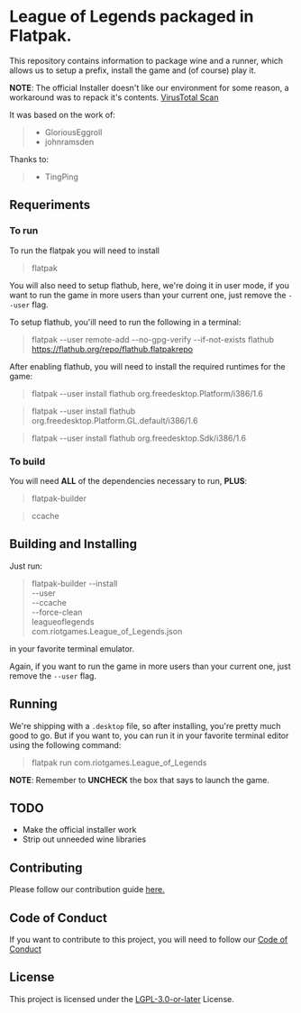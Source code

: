 # League of Legends packaged in Flatpak.

This repository contains information to package wine and a runner, which allows us to setup a prefix, install the game and (of course) play it.

**NOTE**: The official Installer doesn't like our environment for some reason, a workaround was to repack it's contents.
[VirusTotal Scan](https://www.virustotal.com/#/file/b8bc735c85a0608fd7c81abc579cfd7a01ea1f1b903a050d8436b3ce2453a562/detection)

It was based on the work of:

>  - GloriousEggroll
>  - johnramsden

Thanks to:

>  - TingPing

## Requeriments

### To run

To run the flatpak you will need to install

> flatpak

You will also need to setup flathub, here, we're doing it in user mode, if you want to run the game in more users than your current one, just remove the `--user` flag.

To setup flathub, you'ill need to run the following in a terminal:

> flatpak --user remote-add --no-gpg-verify --if-not-exists flathub https://flathub.org/repo/flathub.flatpakrepo

After enabling flathub, you will need to install the required runtimes for the game:

> flatpak --user install flathub org.freedesktop.Platform/i386/1.6

> flatpak --user install flathub org.freedesktop.Platform.GL.default/i386/1.6

> flatpak --user install flathub org.freedesktop.Sdk/i386/1.6

### To build

You will need **ALL** of the dependencies necessary to run, **PLUS**:

> flatpak-builder

> ccache

## Building and Installing

Just run:

> flatpak-builder --install \
                  --user \
                  --ccache \
                  --force-clean \
                  leagueoflegends \
                  com.riotgames.League_of_Legends.json

in your favorite terminal emulator.

Again,  if you want to run the game in more users than your current one, just remove the `--user` flag.

## Running

We're shipping with a `.desktop` file, so after installing, you're pretty much good to go.
But if you want to, you can run it in your favorite terminal editor using the following command:

> flatpak run com.riotgames.League_of_Legends

**NOTE**: Remember to **UNCHECK** the box that says to launch the game.

## TODO
- Make the official installer work
- Strip out unneeded wine libraries

## Contributing

Please follow our contribution guide [here.](./CONTRIBUTING.md)

## Code of Conduct

If you want to contribute to this project, you will need to follow our [Code of Conduct](./CODE-OF-CONDUCT.md)

## License

This project is licensed under the [LGPL-3.0-or-later](./LICENSE.md) License.

